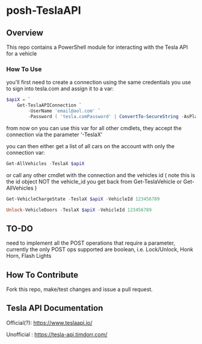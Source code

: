# posh-TeslaAPI

## Overview

This repo contains a PowerShell module for interacting with the Tesla API for a vehicle

### How To Use

you'll first need to create a connection using the same credentials you use to sign into
tesla.com and assign it to a var:

```powershell
$apiX = `
    Get-TeslaAPIConnection `
        -UserName 'email@aol.com' `
        -Password ( 'tesla.comPassword' | ConvertTo-SecureString -AsPlainText -Force )
```
from now on you can use this var for all other cmdlets, they accept the connection via the parameter '-TeslaX'

you can then either get a list of all cars on the account with only the connection var:

```powershell
Get-AllVehicles -TeslaX $apiX
```

or call any other cmdlet with the connection and the vehicles id ( note this is the id object NOT the vehicle_id you get back from Get-TeslaVehicle or Get-AllVehicles )

```powershell
Get-VehicleChargeState -TeslaX $apiX -VehicleId 123456789

Unlock-VehicleDoors -TeslaX $apiX -VehicleId 123456789
```

## TO-DO

need to implement all the POST operations that require a parameter, currently the only POST ops supported are 
boolean, i.e. Lock/Unlock, Honk Horn, Flash Lights

## How To Contribute

Fork this repo, make/test changes and issue a pull request.

## Tesla API Documentation

Official(?): https://www.teslaapi.io/

Unofficial : https://tesla-api.timdorr.com/

